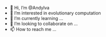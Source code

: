 - 👋 Hi, I’m @Andylva
- 👀 I’m interested in evolutionary computation
- 🌱 I’m currently learning ...
- 💞️ I’m looking to collaborate on ...
- 📫 How to reach me ...

<!---
Andylva/Andylva is a ✨ special ✨ repository because its `README.md` (this file) appears on your GitHub profile.
You can click the Preview link to take a look at your changes.
--->
